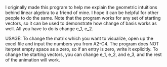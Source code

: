 I originally made this program to help me explain the geometric intuitions behind linear algebra to a friend of mine. I hope it can be helpful for other people to do the same. 
Note that the program works for any set of starting vectors, so it can be used to demonstrate how change of basis works as well. All you have to do is change e_1, e_2.

USAGE:
To change the matrix which you want to visualize, open up the excel file and input the numbers you from A2-C4. The program does NOT iterpret empty space as a zero, so if an entry is zero, write it explicitly. 
To change the starting vectors, you can change e_1, e_2, and e_3, and the rest of the animation will work.
